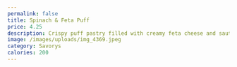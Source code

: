 ```yaml
---
permalink: false
title: Spinach & Feta Puff
price: 4.25
description: Crispy puff pastry filled with creamy feta cheese and sautéed spinach.
image: /images/uploads/img_4369.jpeg
category: Savorys
calories: 200
---
```

